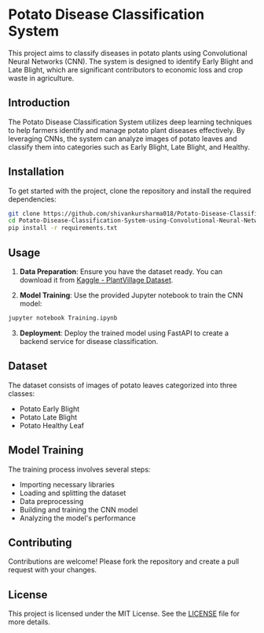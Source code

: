 # Potato Disease Classification System

This project aims to classify diseases in potato plants using Convolutional Neural Networks (CNN). The system is designed to identify Early Blight and Late Blight, which are significant contributors to economic loss and crop waste in agriculture.

## Introduction

The Potato Disease Classification System utilizes deep learning techniques to help farmers identify and manage potato plant diseases effectively. By leveraging CNNs, the system can analyze images of potato leaves and classify them into categories such as Early Blight, Late Blight, and Healthy.

## Installation

To get started with the project, clone the repository and install the required dependencies:

```bash
git clone https://github.com/shivankursharma018/Potato-Disease-Classification-System-using-Convolutional-Neural-Networks-CNN.git
cd Potato-Disease-Classification-System-using-Convolutional-Neural-Networks-CNN.git
pip install -r requirements.txt
```

## Usage

1. **Data Preparation**: Ensure you have the dataset ready. You can download it from [Kaggle - PlantVillage Dataset](https://www.kaggle.com/datasets/abdallahalidev/plantvillage-dataset).

2. **Model Training**: Use the provided Jupyter notebook to train the CNN model:

```bash
jupyter notebook Training.ipynb
```

3. **Deployment**: Deploy the trained model using FastAPI to create a backend service for disease classification.

## Dataset

The dataset consists of images of potato leaves categorized into three classes:
- Potato Early Blight
- Potato Late Blight
- Potato Healthy Leaf

## Model Training

The training process involves several steps:
- Importing necessary libraries
- Loading and splitting the dataset
- Data preprocessing
- Building and training the CNN model
- Analyzing the model's performance

## Contributing

Contributions are welcome! Please fork the repository and create a pull request with your changes.

## License

This project is licensed under the MIT License. See the [LICENSE](LICENSE) file for more details.
